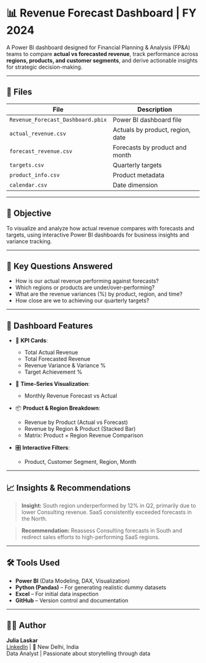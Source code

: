 # 📊 Revenue Forecast Dashboard | FY 2024

A Power BI dashboard designed for Financial Planning & Analysis (FP&A) teams to compare **actual vs forecasted revenue**, track performance across **regions, products, and customer segments**, and derive actionable insights for strategic decision-making.

---

## 📂 Files

| File | Description |
|------|-------------|
| `Revenue_Forecast_Dashboard.pbix` | Power BI dashboard file |
| `actual_revenue.csv` | Actuals by product, region, date |
| `forecast_revenue.csv` | Forecasts by product and month |
| `targets.csv` | Quarterly targets |
| `product_info.csv` | Product metadata |
| `calendar.csv` | Date dimension | 

---

## 🎯 Objective

To visualize and analyze how actual revenue compares with forecasts and targets, using interactive Power BI dashboards for business insights and variance tracking.

---

## 🧠 Key Questions Answered

- How is our actual revenue performing against forecasts?
- Which regions or products are under/over-performing?
- What are the revenue variances (%) by product, region, and time?
- How close are we to achieving our quarterly targets?

---

## 📌 Dashboard Features

- 🧮 **KPI Cards**:  
  - Total Actual Revenue  
  - Total Forecasted Revenue  
  - Revenue Variance & Variance %  
  - Target Achievement %

- 📅 **Time-Series Visualization**:  
  - Monthly Revenue Forecast vs Actual

- 📦 **Product & Region Breakdown**:  
  - Revenue by Product (Actual vs Forecast)  
  - Revenue by Region & Product (Stacked Bar)  
  - Matrix: Product × Region Revenue Comparison

- 🎛 **Interactive Filters**:  
  - Product, Customer Segment, Region, Month

---

## 📈 Insights & Recommendations

> **Insight:** South region underperformed by 12% in Q2, primarily due to lower Consulting revenue. SaaS consistently exceeded forecasts in the North.

> **Recommendation:** Reassess Consulting forecasts in South and redirect sales efforts to high-performing SaaS regions.

---

## 🛠 Tools Used

- **Power BI** (Data Modeling, DAX, Visualization)
- **Python (Pandas)** – For generating realistic dummy datasets
- **Excel** – For initial data inspection
- **GitHub** – Version control and documentation

---

## 🙋‍♀️ Author

**Julia Laskar**  
[LinkedIn](https://www.linkedin.com/in/julia-laskar) | 📍 New Delhi, India  
Data Analyst | Passionate about storytelling through data
